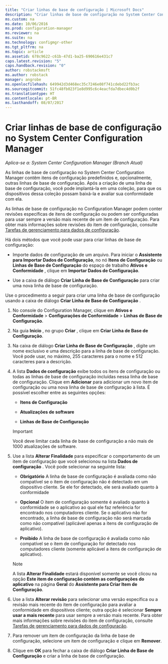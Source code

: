 ```yaml
---
title: "Criar linhas de base de configuração | Microsoft Docs"
description: "Criar linhas de base de configuração no System Center Configuration Manager que podem ser implantadas para uma coleção."
ms.custom: na
ms.date: 10/06/2016
ms.prod: configuration-manager
ms.reviewer: na
ms.suite: na
ms.technology: configmgr-other
ms.tgt_pltfrm: na
ms.topic: article
ms.assetid: 678c9622-c61b-47d1-ba25-690616e431c7
caps.latest.revision: "5"
caps.handback.revision: "0"
author: robstackmsft
ms.author: robstack
manager: angrobe
ms.openlocfilehash: 649942d3d468ec35c7246e08f741cdebd22fb3ac
ms.sourcegitcommit: 51fc48fb023f1e8d995c6c4eacfda7dbec4d0b2f
ms.translationtype: HT
ms.contentlocale: pt-BR
ms.lasthandoff: 08/07/2017
---
```

# <a name="create-configuration-baselines-in-system-center-configuration-manager"></a>Criar linhas de base de configuração no System Center Configuration Manager

*Aplica-se a: System Center Configuration Manager (Branch Atual)*


As linhas de base de configuração no System Center Configuration Manager contêm itens de configuração predefinidos e, opcionalmente, outras linhas de base de configuração. Após a criação de uma linha de base de configuração, você pode implantá-la em uma coleção, para que os dispositivos dessa coleção possam baixá-la e avaliar sua conformidade com ela.  

 As linhas de base de configuração no Configuration Manager podem conter revisões específicas de itens de configuração ou podem ser configuradas para usar sempre a versão mais recente de um item de configuração. Para obter mais informações sobre revisões do item de configuração, consulte [Tarefas de gerenciamento para dados de configuração](../../compliance/deploy-use/management-tasks-for-configuration-data.md).  

 Há dois métodos que você pode usar para criar linhas de base de configuração:  

-   Importe dados de configuração de um arquivo. Para iniciar o **Assistente para Importar Dados de Configuração**, no nó **Itens de Configuração** ou **Linhas de Base de Configuração** do espaço de trabalho **Ativos e Conformidade** , clique em **Importar Dados de Configuração**.  

-   Use a caixa de diálogo **Criar Linha de Base de Configuração** para criar uma nova linha de base de configuração.  

 Use o procedimento a seguir para criar uma linha de base de configuração usando a caixa de diálogo **Criar Linha de Base de Configuração** .  

1.  No console do Configuration Manager, clique em **Ativos e Conformidade** > **Configurações de Conformidade** > **Linhas de Base de Configuração**.  

3.  Na guia **Início** , no grupo **Criar** , clique em **Criar Linha de Base de Configuração**.  

4.  Na caixa de diálogo **Criar Linha de Base de Configuração** , digite um nome exclusivo e uma descrição para a linha de base de configuração. Você pode usar, no máximo, 255 caracteres para o nome e 512 caracteres para a descrição.  

5.  A lista **Dados de configuração** exibe todos os itens de configuração ou todas as linhas de base de configuração incluídas nessa linha de base de configuração. Clique em **Adicionar** para adicionar um novo item de configuração ou uma nova linha de base de configuração à lista. É possível escolher entre as seguintes opções:  

    -   **Itens de Configuração**  

    -   **Atualizações de software**  

    -   **Linhas de Base de Configuração**  
      > [!IMPORTANT]
      > Você deve limitar cada linha de base de configuração a não mais de 1000 atualizações de software.
6.  Use a lista **Alterar Finalidade** para especificar o comportamento de um item de configuração que você selecionou na lista **Dados de configuração** . Você pode selecionar na seguinte lista:  

    -   **Obrigatório** A linha de base de configuração é avaliada como não compatível se o item de configuração não é detectado em um dispositivo cliente. Se ele for detectado, ele será avaliado quanto à conformidade  

    -   **Opcional** O item de configuração somente é avaliado quanto à conformidade se o aplicativo ao qual ele faz referência for encontrado nos computadores cliente. Se o aplicativo não for encontrado, a linha de base de configuração não será marcada como não compatível (aplicável apenas a itens de configuração de aplicativo).  

    -   **Proibido** A linha de base de configuração é avaliada como não compatível se o item de configuração for detectado nos computadores cliente (somente aplicável a itens de configuração de aplicativo).  

    > [!NOTE]
    >  A lista **Alterar Finalidade** estará disponível somente se você clicou na opção **Este item de configuração contém as configurações do aplicativo** na página **Geral** do **Assistente para Criar Item de Configuração**.  

7.  Use a lista **Alterar revisão** para selecionar uma versão específica ou a revisão mais recente do item de configuração para avaliar a conformidade em dispositivos cliente; outra opção é selecionar **Sempre usar a mais recente** para usar sempre a versão mais recente. Para obter mais informações sobre revisões do item de configuração, consulte [Tarefas de gerenciamento para dados de configuração](../../compliance/deploy-use/management-tasks-for-configuration-data.md).  

8.  Para remover um item de configuração da linha de base de configuração, selecione um item de configuração e clique em **Remover**.  

9. Clique em **OK** para fechar a caixa de diálogo **Criar Linha de Base de Configuração** e criar a linha de base de configuração.  
